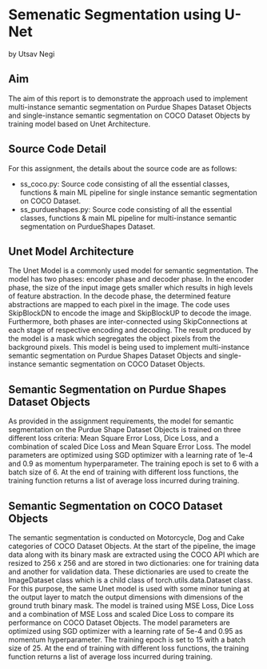 # Semenatic Segmentation using U-Net

by Utsav Negi

## Aim
The aim of this report is to demonstrate the approach used to implement multi-instance semantic
segmentation on Purdue Shapes Dataset Objects and single-instance semantic segmentation on COCO
Dataset Objects by training model based on Unet Architecture.

## Source Code Detail
For this assignment, the details about the source code are as follows:
<ul>
  <li>ss_coco.py: Source code consisting of all the essential classes, functions & main ML pipeline
for single instance semantic segmentation on COCO Dataset.</li>
  <li>ss_purdueshapes.py: Source code consisting of all the essential classes, functions & main ML pipeline
for multi-instance semantic segmentation on PurdueShapes Dataset.</li>
</ul>

## Unet Model Architecture

The Unet Model is a commonly used model for semantic segmentation. The model has two phases:
encoder phase and decoder phase. In the encoder phase, the size of the input image gets smaller which
results in high levels of feature abstraction. In the decode phase, the determined feature abstractions are
mapped to each pixel in the image. The code uses SkipBlockDN to encode the image and SkipBlockUP to
decode the image. Furthermore, both phases are inter-connected using SkipConnections at each stage
of respective encoding and decoding. The result produced by the model is a mask which segregates the
object pixels from the background pixels. This model is being used to implement multi-instance
semantic segmentation on Purdue Shapes Dataset Objects and single-instance semantic segmentation
on COCO Dataset Objects.

## Semantic Segmentation on Purdue Shapes Dataset Objects

As provided in the assignment requirements, the model for semantic segmentation on the Purdue Shape
Dataset Objects is trained on three different loss criteria: Mean Square Error Loss, Dice Loss, and a
combination of scaled Dice Loss and Mean Square Error Loss. The model parameters are optimized
using SGD optimizer with a learning rate of 1e-4 and 0.9 as momentum hyperparameter. The training
epoch is set to 6 with a batch size of 6. At the end of training with different loss functions, the training
function returns a list of average loss incurred during training.

## Semantic Segmentation on COCO Dataset Objects

The semantic segmentation is conducted on Motorcycle, Dog and Cake categories of COCO
Dataset Objects. At the start of the pipeline, the image data along with its binary mask are extracted using
the COCO API which are resized to 256 x 256 and are stored in two dictionaries: one for training data and
another for validation data. These dictionaries are used to create the ImageDataset class which is a child
class of torch.utils.data.Dataset class. For this purpose, the same Unet model is used with some minor
tuning at the output layer to match the output dimensions with dimensions of the ground truth binary
mask. The model is trained using MSE Loss, Dice Loss and a combination of MSE Loss and scaled Dice
Loss to compare its performance on COCO Dataset Objects. The model parameters are optimized using
SGD optimizer with a learning rate of 5e-4 and 0.95 as momentum hyperparameter. The training epoch is
set to 15 with a batch size of 25. At the end of training with different loss functions, the training function
returns a list of average loss incurred during training.
